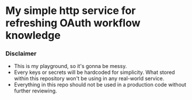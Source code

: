# My simple http service for refreshing OAuth workflow knowledge

### Disclaimer
- This is my playground, so it's gonna be messy.
- Every keys or secrets will be hardcoded for simplicity. What stored within this repository won't be using in any real-world service.
- Everything in this repo should not be used in a production code without further reviewing.
